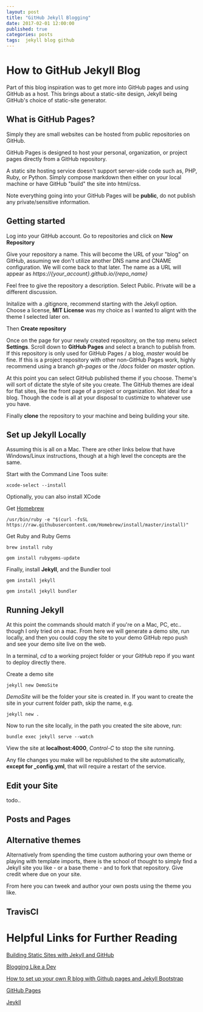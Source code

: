 ```yaml
---
layout: post
title: "GitHub Jekyll Blogging"
date: 2017-02-01 12:00:00
published: true
categories: posts
tags:  jekyll blog github
---
```


# How to GitHub Jekyll Blog

Part of this blog inspiration was to get more into GitHub pages and using GitHub as a host. This brings about a static-site design, Jekyll being GitHub's choice of static-site generator. 

## What is GitHub Pages?

Simply they are small websites can be hosted from public repositories on GitHub. 

GitHub Pages is designed to host your personal, organization, or project pages directly from a GitHub repository. 

A static site hosting service doesn't support server-side code such as, PHP, Ruby, or Python. Simply compose markdown then either on your local machine or have GitHub "build" the site into html/css. 

Note everything going into your GitHub Pages will be **public**, do not publish any private/sensitive information.

## Getting started

Log into your GitHub account. Go to repositories and click on **New Repository**

Give your repository a name. This will become the URL of your "blog" on GitHub, assuming we don't utilize another DNS name and CNAME configuration. We will come back to that later. The name as a URL will appear as *https://{your_account}.github.io/{repo_name}*

Feel free to give the repository a description. Select Public. Private will be a different discussion. 

Initalize with a .gitignore, recommend starting with the Jekyll option. Choose a license, **MIT License** was my choice as I wanted to alignt with the theme I selected later on.

Then **Create repository**

Once on the page for your newly created repository, on the top menu select **Settings**. Scroll down to **GitHub Pages** and select a branch to publish from. If this repository is only used for GitHub Pages / a blog, *master* would be fine. If this is a project repository with other non-GitHub Pages work, highly recommend using a branch *gh-pages* or the */docs* folder on *master* option.

At this point you can select GitHub published theme if you choose. Theme's will sort of dictate the style of site you create. The GitHub themes are ideal for flat sites, like the front page of a project or organization. Not ideal for a blog. Though the code is all at your disposal to custimize to whatever use you have. 

Finally **clone** the repository to your machine and being building your site.

## Set up Jekyll Locally

Assuming this is all on a Mac. There are other links below that have Windows/Linux instructions, though at a high level the concepts are the same.

Start with the Command Line Toos suite:

`xcode-select --install`

Optionally, you can also install XCode

Get [Homebrew](http://brew.sh/)

`/usr/bin/ruby -e "$(curl -fsSL https://raw.githubusercontent.com/Homebrew/install/master/install)"`

Get Ruby and Ruby Gems

`brew install ruby`

`gem install rubygems-update`

Finally, install **Jekyll**, and the Bundler tool

`gem install jekyll`

`gem install jekyll bundler`

## Running Jekyll

At this point the commands should match if you're on a Mac, PC, etc.. though I only tried on a mac. From here we will generate a demo site, run locally, and then you could copy the site to your demo GitHub repo push and see your demo site live on the web. 

In a terminal, *cd* to a working project folder or your GitHub repo if you want to deploy directly there.

Create a demo site

`jekyll new DemoSite`

*DemoSite* will be the folder your site is created in. If you want to create the site in your current folder path, skip the name, e.g.

`jekyll new .`

Now to run the site locally, in the path you created the site above, run:

`bundle exec jekyll serve --watch`

View the site at **localhost:4000**, *Control-C* to stop the site running.

Any file changes you make will be republished to the site automatically, **except for _config.yml**, that will require a restart of the service.

## Edit your Site

todo..

## Posts and Pages

## Alternative themes

Alternatively from spending the time custom authoring your own theme or playing with template imports, there is the school of thought to simply find a Jekyll site you like - or a base theme - and to fork that repository. Give credit where due on your site.

From here you can tweek and author your own posts using the theme you like.

## TravisCI





# Helpful Links for Further Reading

[Building Static Sites with Jekyll and GitHub](http://programminghistorian.org/lessons/building-static-sites-with-jekyll-github-pages)

[Blogging Like a Dev](http://allandenot.com/development/2015/01/11/blogging-like-a-dev-jekyll-github-prose-io.html)

[How to set up your own R blog with Github pages and Jekyll Bootstrap](https://www.r-bloggers.com/how-to-set-up-your-own-r-blog-with-github-pages-and-jekyll-bootstrap/)

[GitHub Pages](https://pages.github.com/)

[Jeykll](https://jekyllrb.com/docs/home/)